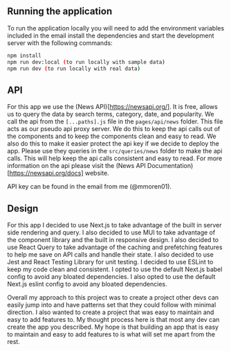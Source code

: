 ## Running the application

To run the application locally you will need to add the environment variables included in the email install the dependencies and start the development server with the following commands:

```bash
npm install
npm run dev:local (to run locally with sample data)
npm run dev (to run locally with real data)
```

## API

For this app we use the (News API)[https://newsapi.org/]. It is free, allows us to query the data by search terms, category, date, and popularity. We call the api from the `[...paths].js` file in the `pages/api/news` folder. This file acts as our pseudo api proxy server. We do this to keep the api calls out of the components and to keep the components clean and easy to read. We also do this to make it easier protect the api key if we decide to deploy the app. Please use they queries in the `src/queries/news` folder to make the api calls. This will help keep the api calls consistent and easy to read. For more information on the api please visit the (News API Documentation)[https://newsapi.org/docs] website.

API key can be found in the email from me (@mmoren01).

## Design

For this app I decided to use Next.js to take advantage of the built in server side rendering and query. I also decided to use MUI to take advantage of the component library and the built in responsive design. I also decided to use React Query to take advantage of the caching and prefetching features to help me save on API calls and handle their state. I also decided to use Jest and React Testing Library for unit testing. I decided to use ESLint to keep my code clean and consistent. I opted to use the default Next.js babel config to avoid any bloated dependencies. I also opted to use the default Next.js eslint config to avoid any bloated dependencies.

Overall my approach to this project was to create a project other devs can easily jump into and have patterns set that they could follow with minimal direction. I also wanted to create a project that was easy to maintain and easy to add features to. My thought process here is that most any dev can create the app you described. My hope is that building an app that is easy to maintain and easy to add features to is what will set me apart from the rest.

